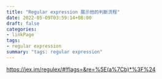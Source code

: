 ```yaml
---
title: "Regular expression 展示他的判斷流程"
date: 2022-05-09T03:59:14+08:00
draft: false
categories:
- linkPage
tags:
- regular expression
summary: "tags: regular expression"
---
```


https://jex.im/regulex/#!flags=&re=%5E(a%7Cb)*%3F%24

